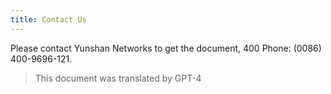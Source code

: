 ```yaml
---
title: Contact Us
---
```


Please contact Yunshan Networks to get the document, 400 Phone: (0086) 400-9696-121.
> This document was translated by GPT-4
